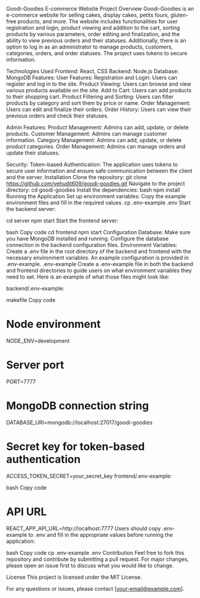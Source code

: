Goodi-Goodies E-commerce Website
Project Overview
Goodi-Goodies is an e-commerce website for selling cakes, display cakes, petits fours, gluten-free products, and more. The website includes functionalities for user registration and login, product viewing and addition to the cart, sorting products by various parameters, order editing and finalization, and the ability to view previous orders and their statuses. Additionally, there is an option to log in as an administrator to manage products, customers, categories, orders, and order statuses. The project uses tokens to secure information.

Technologies Used
Frontend: React, CSS
Backend: Node.js
Database: MongoDB
Features:
User Features:
Registration and Login: Users can register and log in to the site.
Product Viewing: Users can browse and view various products available on the site.
Add to Cart: Users can add products to their shopping cart.
Product Filtering and Sorting: Users can filter products by category and sort them by price or name.
Order Management: Users can edit and finalize their orders.
Order History: Users can view their previous orders and check their statuses.

Admin Features:
Product Management: Admins can add, update, or delete products.
Customer Management: Admins can manage customer information.
Category Management: Admins can add, update, or delete product categories.
Order Management: Admins can manage orders and update their statuses.

Security:
Token-based Authentication: The application uses tokens to secure user information and ensure safe communication between the client and the server.
Installation
Clone the repository:
git clone https://github.com/yehudit609/goodi-goodies.git
Navigate to the project directory:
cd goodi-goodies
Install the dependencies:
bash
npm install
Running the Application
Set up environment variables: Copy the example environment files and fill in the required values.
cp .env-example .env
Start the backend server:

cd server
npm start
Start the frontend server:

bash
Copy code
cd frontend
npm start
Configuration
Database: Make sure you have MongoDB installed and running. Configure the database connection in the backend configuration files.
Environment Variables: Create a .env file in the root directory of the backend and frontend with the necessary environment variables. An example configuration is provided in .env-example.
.env-example
Create a .env-example file in both the backend and frontend directories to guide users on what environment variables they need to set. Here is an example of what those files might look like:

backend/.env-example:

makefile
Copy code
# Node environment
NODE_ENV=development

# Server port
PORT=7777

# MongoDB connection string
DATABASE_URI=mongodb://localhost:27017/goodi-goodies

# Secret key for token-based authentication
ACCESS_TOKEN_SECRET=your_secret_key
frontend/.env-example:

bash
Copy code
# API URL
REACT_APP_API_URL=http://localhost:7777
Users should copy .env-example to .env and fill in the appropriate values before running the application:

bash
Copy code
cp .env-example .env
Contribution
Feel free to fork this repository and contribute by submitting a pull request. For major changes, please open an issue first to discuss what you would like to change.

License
This project is licensed under the MIT License.

For any questions or issues, please contact [your-email@example.com].
